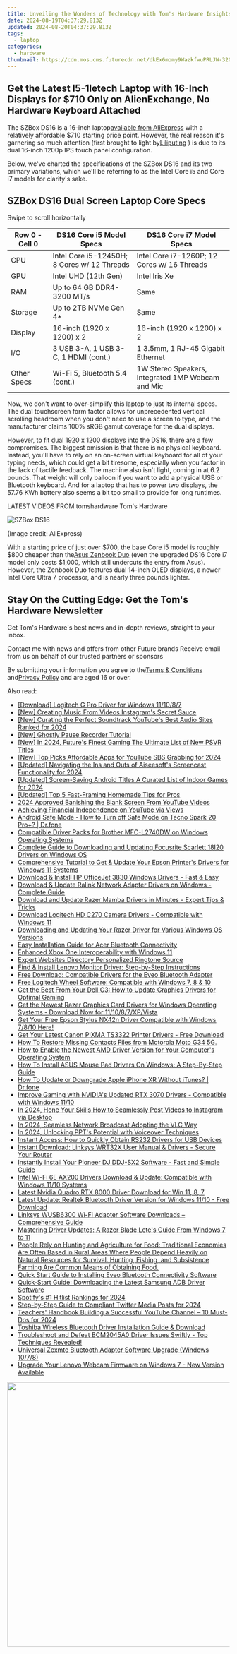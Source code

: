 ```yaml
---
title: Unveiling the Wonders of Technology with Tom's Hardware Insights
date: 2024-08-19T04:37:29.813Z
updated: 2024-08-20T04:37:29.813Z
tags:
  - laptop
categories:
  - hardware
thumbnail: https://cdn.mos.cms.futurecdn.net/dkEx6momy9WazkfwuPRLJW-320-80.png
---
```


## Get the Latest I5-1letech Laptop with 16-Inch Displays for $710 Only on AlienExchange, No Hardware Keyboard Attached

The SZBox DS16 is a 16-inch laptop[available from AliExpress](https://go.redirectingat.com/?id=92X1584492&xcust=tomshardware%5Fus%5F1205122597602329443&xs=1&url=https%3A%2F%2Fwww.aliexpress.us%2Fitem%2F3256806648016140.html&sref=https%3A%2F%2Fwww.tomshardware.com%2Flaptops%2Fthis-core-i5-12450h-laptop-trades-a-physical-keyboard-for-dual-16-inch-displays-and-costs-just-dollar710-on-aliexpress) with a relatively affordable $710 starting price point. However, the real reason it's garnering so much attention (first brought to light by[Liliputing](https://liliputing.com/this-dual-screen-laptop-has-two-touchscreen-displays-and-support-for-height-adjustments-but-lacks-a-physical-keyboard/) ) is due to its dual 16-inch 1200p IPS touch panel configuration.

 Below, we've charted the specifications of the SZBox DS16 and its two primary variations, which we'll be referring to as the Intel Core i5 and Core i7 models for clarity's sake.

## SZBox DS16 Dual Screen Laptop Core Specs

 Swipe to scroll horizontally

| Row 0 - Cell 0 | DS16 Core i5 Model Specs                    | DS16 Core i7 Model Specs                          |
| -------------- | ------------------------------------------- | ------------------------------------------------- |
| CPU            | Intel Core i5-12450H; 8 Cores w/ 12 Threads | Intel Core i7-1260P; 12 Cores w/ 16 Threads       |
| GPU            | Intel UHD (12th Gen)                        | Intel Iris Xe                                     |
| RAM            | Up to 64 GB DDR4-3200 MT/s                  | Same                                              |
| Storage        | Up to 2TB NVMe Gen 4\*                      | Same                                              |
| Display        | 16-inch (1920 x 1200) x 2                   | 16-inch (1920 x 1200) x 2                         |
| I/O            | 3 USB 3-A, 1 USB 3-C, 1 HDMI (cont.)        | 1 3.5mm, 1 RJ-45 Gigabit Ethernet                 |
| Other Specs    | Wi-Fi 5, Bluetooth 5.4 (cont.)              | 1W Stereo Speakers, Integrated 1MP Webcam and Mic |

 Now, we don't want to over-simplify this laptop to just its internal specs. The dual touchscreen form factor allows for unprecedented vertical scrolling headroom when you don't need to use a screen to type, and the manufacturer claims 100% sRGB gamut coverage for the dual displays.

 However, to fit dual 1920 x 1200 displays into the DS16, there are a few compromises. The biggest omission is that there is no physical keyboard. Instead, you'll have to rely on an on-screen virtual keyboard for all of your typing needs, which could get a bit tiresome, especially when you factor in the lack of tactile feedback. The machine also isn't light, coming in at 6.2 pounds. That weight will only balloon if you want to add a physical USB or Bluetooth keyboard. And for a laptop that has to power two displays, the 57.76 KWh battery also seems a bit too small to provide for long runtimes.

 LATEST VIDEOS FROM tomshardware Tom's Hardware

![SZBox DS16](https://cdn.mos.cms.futurecdn.net/XXxLAnUWrMrCacNrJh5DWi-320-80.jpg)

 (Image credit: AliExpress)

 With a starting price of just over $700, the base Core i5 model is roughly $800 cheaper than the[Asus Zenbook Duo](https://tools.techidaily.com) (even the upgraded DS16 Core i7 model only costs $1,000, which still undercuts the entry from Asus). However, the Zenbook Duo features dual 14-inch OLED displays, a newer Intel Core Ultra 7 processor, and is nearly three pounds lighter.

## Stay On the Cutting Edge: Get the Tom's Hardware Newsletter

 Get Tom's Hardware's best news and in-depth reviews, straight to your inbox.

 Contact me with news and offers from other Future brands  Receive email from us on behalf of our trusted partners or sponsors

 By submitting your information you agree to the[Terms & Conditions](https://futureplc.com/terms-conditions/) and[Privacy Policy](https://futureplc.com/privacy-policy/) and are aged 16 or over.

<ins class="adsbygoogle"
     style="display:block"
     data-ad-format="autorelaxed"
     data-ad-client="ca-pub-7571918770474297"
     data-ad-slot="1223367746"></ins>



<ins class="adsbygoogle"
     style="display:block"
     data-ad-client="ca-pub-7571918770474297"
     data-ad-slot="8358498916"
     data-ad-format="auto"
     data-full-width-responsive="true"></ins>

<span class="atpl-alsoreadstyle">Also read:</span>
<div><ul>
<li><a href="https://hardware-updates.techidaily.com/download-logitech-g-pro-driver-for-windows-111087/"><u>[Download] Logitech G Pro Driver for Windows 11/10/8/7</u></a></li>
<li><a href="https://instagram-video-files.techidaily.com/new-creating-music-from-videos-instagrams-secret-sauce/"><u>[New] Creating Music From Videos  Instagram's Secret Sauce</u></a></li>
<li><a href="https://facebook-record-videos.techidaily.com/new-curating-the-perfect-soundtrack-youtubes-best-audio-sites-ranked-for-2024/"><u>[New] Curating the Perfect Soundtrack  YouTube's Best Audio Sites Ranked for 2024</u></a></li>
<li><a href="https://fox-direct.techidaily.com/new-ghostly-pause-recorder-tutorial/"><u>[New] Ghostly Pause Recorder Tutorial</u></a></li>
<li><a href="https://article-helps.techidaily.com/new-in-2024-futures-finest-gaming-the-ultimate-list-of-new-psvr-titles/"><u>[New] In 2024, Future's Finest Gaming  The Ultimate List of New PSVR Titles</u></a></li>
<li><a href="https://youtube-data.techidaily.com/op-picks-affordable-apps-for-youtube-sbs-grabbing-for-2024/"><u>[New] Top Picks  Affordable Apps for YouTube SBS Grabbing for 2024</u></a></li>
<li><a href="https://screen-capture.techidaily.com/updated-navigating-the-ins-and-outs-of-aiseesofts-screencast-functionality-for-2024/"><u>[Updated] Navigating the Ins and Outs of Aiseesoft's Screencast Functionality for 2024</u></a></li>
<li><a href="https://digital-screen-recording.techidaily.com/updated-screen-saving-android-titles-a-curated-list-of-indoor-games-for-2024/"><u>[Updated] Screen-Saving Android Titles  A Curated List of Indoor Games for 2024</u></a></li>
<li><a href="https://some-skills.techidaily.com/updated-top-5-fast-framing-homemade-tips-for-pros/"><u>[Updated] Top 5 Fast-Framing Homemade Tips for Pros</u></a></li>
<li><a href="https://youtube-blog.techidaily.com/approved-banishing-the-blank-screen-from-youtube-videos/"><u>2024 Approved  Banishing the Blank Screen From YouTube Videos</u></a></li>
<li><a href="https://youtube-tips.techidaily.com/ving-financial-independence-on-youtube-via-views/"><u>Achieving Financial Independence on YouTube via Views</u></a></li>
<li><a href="https://howto.techidaily.com/android-safe-mode-how-to-turn-off-safe-mode-on-tecno-spark-20-proplus-drfone-by-drfone-fix-android-problems-fix-android-problems/"><u>Android Safe Mode - How to Turn off Safe Mode on Tecno Spark 20 Pro+? | Dr.fone</u></a></li>
<li><a href="https://hardware-updates.techidaily.com/compatible-driver-packs-for-brother-mfc-l2740dw-on-windows-operating-systems/"><u>Compatible Driver Packs for Brother MFC-L2740DW on Windows Operating Systems</u></a></li>
<li><a href="https://hardware-updates.techidaily.com/complete-guide-to-downloading-and-updating-focusrite-scarlett-18i20-drivers-on-windows-os/"><u>Complete Guide to Downloading and Updating Focusrite Scarlett 18I20 Drivers on Windows OS</u></a></li>
<li><a href="https://hardware-updates.techidaily.com/comprehensive-tutorial-to-get-and-update-your-epson-printers-drivers-for-windows-11-systems/"><u>Comprehensive Tutorial to Get & Update Your Epson Printer's Drivers for Windows 11 Systems</u></a></li>
<li><a href="https://hardware-updates.techidaily.com/download-and-install-hp-officejet-3830-windows-drivers-fast-and-easy/"><u>Download & Install HP OfficeJet 3830 Windows Drivers - Fast & Easy</u></a></li>
<li><a href="https://hardware-updates.techidaily.com/download-and-update-ralink-network-adapter-drivers-on-windows-complete-guide/"><u>Download & Update Ralink Network Adapter Drivers on Windows - Complete Guide</u></a></li>
<li><a href="https://hardware-updates.techidaily.com/download-and-update-razer-mamba-drivers-in-minutes-expert-tips-and-tricks/"><u>Download and Update Razer Mamba Drivers in Minutes - Expert Tips & Tricks</u></a></li>
<li><a href="https://hardware-updates.techidaily.com/download-logitech-hd-c270-camera-drivers-compatible-with-windows-11/"><u>Download Logitech HD C270 Camera Drivers - Compatible with Windows 11</u></a></li>
<li><a href="https://hardware-updates.techidaily.com/downloading-and-updating-your-razer-driver-for-various-windows-os-versions/"><u>Downloading and Updating Your Razer Driver for Various Windows OS Versions</u></a></li>
<li><a href="https://hardware-updates.techidaily.com/easy-installation-guide-for-acer-bluetooth-connectivity/"><u>Easy Installation Guide for Acer Bluetooth Connectivity</u></a></li>
<li><a href="https://driver-install.techidaily.com/enhanced-xbox-one-interoperability-with-windows-11/"><u>Enhanced Xbox One Interoperability with Windows 11</u></a></li>
<li><a href="https://extra-lessons.techidaily.com/expert-websites-directory-personalized-ringtone-source/"><u>Expert Websites Directory  Personalized Ringtone Source</u></a></li>
<li><a href="https://hardware-updates.techidaily.com/find-and-install-lenovo-monitor-driver-step-by-step-instructions/"><u>Find & Install Lenovo Monitor Driver: Step-by-Step Instructions</u></a></li>
<li><a href="https://hardware-updates.techidaily.com/free-download-compatible-drivers-for-the-eveo-bluetooth-adapter/"><u>Free Download: Compatible Drivers for the Eveo Bluetooth Adapter</u></a></li>
<li><a href="https://hardware-updates.techidaily.com/free-logitech-wheel-software-compatible-with-windows-7-8-and-10/"><u>Free Logitech Wheel Software: Compatible with Windows 7, 8 & 10</u></a></li>
<li><a href="https://hardware-updates.techidaily.com/get-the-best-from-your-dell-g3-how-to-update-graphics-drivers-for-optimal-gaming/"><u>Get the Best From Your Dell G3: How to Update Graphics Drivers for Optimal Gaming</u></a></li>
<li><a href="https://hardware-updates.techidaily.com/get-the-newest-razer-graphics-card-drivers-for-windows-operating-systems-download-now-for-111087xpvista/"><u>Get the Newest Razer Graphics Card Drivers for Windows Operating Systems - Download Now for 11/10/8/7/XP/Vista</u></a></li>
<li><a href="https://hardware-updates.techidaily.com/get-your-free-epson-stylus-nx42n-driver-compatible-with-windows-7810-here/"><u>Get Your Free Epson Stylus NX42n Driver Compatible with Windows 7/8/10 Here!</u></a></li>
<li><a href="https://hardware-updates.techidaily.com/get-your-latest-canon-pixma-ts3322-printer-drivers-free-download/"><u>Get Your Latest Canon PIXMA TS3322 Printer Drivers - Free Download</u></a></li>
<li><a href="https://blog-min.techidaily.com/how-to-restore-missing-contacts-files-from-motorola-moto-g34-5g-by-fonelab-android-recover-contacts/"><u>How To  Restore Missing Contacts Files from Motorola Moto G34 5G.</u></a></li>
<li><a href="https://hardware-updates.techidaily.com/how-to-enable-the-newest-amd-driver-version-for-your-computers-operating-system/"><u>How to Enable the Newest AMD Driver Version for Your Computer's Operating System</u></a></li>
<li><a href="https://hardware-updates.techidaily.com/how-to-install-asus-mouse-pad-drivers-on-windows-a-step-by-step-guide/"><u>How To Install ASUS Mouse Pad Drivers On Windows: A Step-By-Step Guide</u></a></li>
<li><a href="https://techidaily.com/how-to-update-or-downgrade-apple-iphone-xr-without-itunes-drfone-by-drfone-ios-system-repair-ios-system-repair/"><u>How To Update or Downgrade Apple iPhone XR Without iTunes? | Dr.fone</u></a></li>
<li><a href="https://hardware-updates.techidaily.com/improve-gaming-with-nvidias-updated-rtx-3070-drivers-compatible-with-windows-1110/"><u>Improve Gaming with NVIDIA's Updated RTX 3070 Drivers - Compatible with Windows 11/10</u></a></li>
<li><a href="https://instagram-video-recordings.techidaily.com/in-2024-hone-your-skills-how-to-seamlessly-post-videos-to-instagram-via-desktop/"><u>In 2024, Hone Your Skills  How to Seamlessly Post Videos to Instagram via Desktop</u></a></li>
<li><a href="https://fox-cloud.techidaily.com/in-2024-seamless-network-broadcast-adopting-the-vlc-way/"><u>In 2024, Seamless Network Broadcast  Adopting the VLC Way</u></a></li>
<li><a href="https://screen-recording.techidaily.com/in-2024-unlocking-ppts-potential-with-voiceover-techniques/"><u>In 2024, Unlocking PPT's Potential with Voiceover Techniques</u></a></li>
<li><a href="https://hardware-updates.techidaily.com/instant-access-how-to-quickly-obtain-rs232-drivers-for-usb-devices/"><u>Instant Access: How to Quickly Obtain RS232 Drivers for USB Devices</u></a></li>
<li><a href="https://hardware-updates.techidaily.com/instant-download-linksys-wrt32x-user-manual-and-drivers-secure-your-router/"><u>Instant Download: Linksys WRT32X User Manual & Drivers - Secure Your Router</u></a></li>
<li><a href="https://hardware-updates.techidaily.com/instantly-install-your-pioneer-dj-ddj-sx2-software-fast-and-simple-guide/"><u>Instantly Install Your Pioneer DJ DDJ-SX2 Software - Fast and Simple Guide</u></a></li>
<li><a href="https://hardware-updates.techidaily.com/intel-wi-fi-6e-ax200-drivers-download-and-update-compatible-with-windows-1110-systems/"><u>Intel Wi-Fi 6E AX200 Drivers Download & Update: Compatible with Windows 11/10 Systems</u></a></li>
<li><a href="https://hardware-updates.techidaily.com/latest-nvidia-quadro-rtx-8000-driver-download-for-win-11-8-7/"><u>Latest Nvidia Quadro RTX 8000 Driver Download for Win 11, 8, 7</u></a></li>
<li><a href="https://hardware-updates.techidaily.com/latest-update-realtek-bluetooth-driver-version-for-windows-1110-free-download/"><u>Latest Update: Realtek Bluetooth Driver Version for Windows 11/10 - Free Download</u></a></li>
<li><a href="https://hardware-updates.techidaily.com/linksys-wusb6300-wi-fi-adapter-software-downloads-comprehensive-guide/"><u>Linksys WUSB6300 Wi-Fi Adapter Software Downloads – Comprehensive Guide</u></a></li>
<li><a href="https://hardware-help.techidaily.com/mastering-driver-updates-a-razer-blade-letes-guide-from-windows-7-to-11/"><u>Mastering Driver Updates: A Razer Blade Lete's Guide From Windows 7 to 11</u></a></li>
<li><a href="https://hardware-updates.techidaily.com/people-rely-on-hunting-and-agriculture-for-food-traditional-economies-are-often-based-in-rural-areas-where-people-depend-heavily-on-natural-resources-for-su46/"><u>People Rely on Hunting and Agriculture for Food: Traditional Economies Are Often Based in Rural Areas Where People Depend Heavily on Natural Resources for Survival. Hunting, Fishing, and Subsistence Farming Are Common Means of Obtaining Food.</u></a></li>
<li><a href="https://hardware-updates.techidaily.com/quick-start-guide-to-installing-eveo-bluetooth-connectivity-software/"><u>Quick Start Guide to Installing Eveo Bluetooth Connectivity Software</u></a></li>
<li><a href="https://hardware-updates.techidaily.com/quick-start-guide-downloading-the-latest-samsung-adb-driver-software/"><u>Quick-Start Guide: Downloading the Latest Samsung ADB Driver Software</u></a></li>
<li><a href="https://on-screen-recording.techidaily.com/spotifys-1-hitlist-rankings-for-2024/"><u>Spotify's #1 Hitlist Rankings for 2024</u></a></li>
<li><a href="https://twitter-videos.techidaily.com/step-by-step-guide-to-compliant-twitter-media-posts-for-2024/"><u>Step-by-Step Guide to Compliant Twitter Media Posts for 2024</u></a></li>
<li><a href="https://facebook-record-videos.techidaily.com/teachers-handbook-building-a-successful-youtube-channel-10-must-dos-for-2024/"><u>Teachers' Handbook  Building a Successful YouTube Channel – 10 Must-Dos for 2024</u></a></li>
<li><a href="https://hardware-updates.techidaily.com/toshiba-wireless-bluetooth-driver-installation-guide-and-download/"><u>Toshiba Wireless Bluetooth Driver Installation Guide & Download</u></a></li>
<li><a href="https://hardware-updates.techidaily.com/troubleshoot-and-defeat-bcm2045a0-driver-issues-swiftly-top-techniques-revealed/"><u>Troubleshoot and Defeat BCM2045A0 Driver Issues Swiftly - Top Techniques Revealed!</u></a></li>
<li><a href="https://hardware-updates.techidaily.com/universal-zexmte-bluetooth-adapter-software-upgrade-windows-1078/"><u>Universal Zexmte Bluetooth Adapter Software Upgrade (Windows 10/7/8)</u></a></li>
<li><a href="https://hardware-updates.techidaily.com/upgrade-your-lenovo-webcam-firmware-on-windows-7-new-version-available/"><u>Upgrade Your Lenovo Webcam Firmware on Windows 7 - New Version Available</u></a></li>
</ul></div>

<!-- affiliate ads begin -->
<a href="https://appsumo.8odi.net/c/5597632/2075471/7443" target="_top" id="2075471"><img src="//a.impactradius-go.com/display-ad/7443-2075471" border="0" alt="" width="1200" height="600"/></a><img height="0" width="0" src="https://appsumo.8odi.net/i/5597632/2075471/7443" style="position:absolute;visibility:hidden;" border="0" />
<!-- affiliate ads end -->